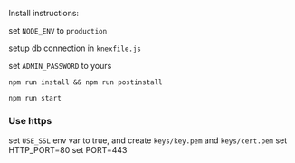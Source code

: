 Install instructions:

set `NODE_ENV` to `production`

setup db connection in `knexfile.js`

set `ADMIN_PASSWORD` to yours

`npm run install && npm run postinstall`

`npm run start`

### Use https

set `USE_SSL` env var to true, and create `keys/key.pem` and `keys/cert.pem`
set HTTP_PORT=80
set PORT=443
